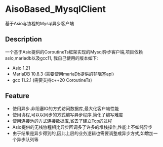 # AisoBased_MysqlClient
基于Asio与协程的Mysql异步客户端
## Description
一个基于Asio提供的CoroutineTs框架实现的Mysql异步客户端,项目依赖asio,mariadb以及gcc11, 我自己使用的版本如下:
* Asio 1.21 
* MariaDB 10.8.3 (需要使用mariaDb提供的非阻塞api)
* gcc 11.2.1 (需要支持c++20 CoroutineTs)
## Feature
* 使用异步.非阻塞IO的方式访问数据库,最大化客户端性能
* 使用协程,可以以同步的方式编写异步程序,简化了编写难度
* 使用连接池的方式连接数据库,省去了建立Tcp的过程
* Asio提供的无栈协程相比异步回调多了许多的堆栈操作,性能上不如纯异步
* 由于结果是异步得到的,因此上层的业务逻辑也需要调整成异步方式,如增加一个异步队列等
